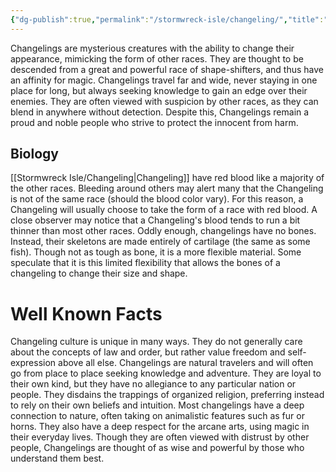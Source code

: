 ```yaml
---
{"dg-publish":true,"permalink":"/stormwreck-isle/changeling/","title":"Changeling","noteIcon":"Creature","created":"","updated":""}
---
```



Changelings are mysterious creatures with the ability to change their appearance, mimicking the form of other races. They are thought to be descended from a great and powerful race of shape-shifters, and thus have an affinity for magic. Changelings travel far and wide, never staying in one place for long, but always seeking knowledge to gain an edge over their enemies. They are often viewed with suspicion by other races, as they can blend in anywhere without detection. Despite this, Changelings remain a proud and noble people who strive to protect the innocent from harm.


## Biology
[[Stormwreck Isle/Changeling\|Changeling]] have red blood like a majority of the other races. Bleeding around others may alert many that the Changeling is not of the same race (should the blood color vary). For this reason, a Changeling will usually choose to take the form of a race with red blood. A close observer may notice that a Changeling's blood tends to run a bit thinner than most other races. Oddly enough, changelings have no bones. Instead, their skeletons are made entirely of cartilage (the same as some fish). Though not as tough as bone, it is a more flexible material. Some speculate that it is this limited flexibility that allows the bones of a changeling to change their size and shape.

# Well Known Facts
 Changeling culture is unique in many ways. They do not generally care about the concepts of law and order, but rather value freedom and self-expression above all else. Changelings are natural travelers and will often go from place to place seeking knowledge and adventure. They are loyal to their own kind, but they have no allegiance to any particular nation or people. They disdains the trappings of organized religion, preferring instead to rely on their own beliefs and intuition. Most changelings have a deep connection to nature, often taking on animalistic features such as fur or horns. They also have a deep respect for the arcane arts, using magic in their everyday lives. Though they are often viewed with distrust by other people, Changelings are thought of as wise and powerful by those who understand them best. 
